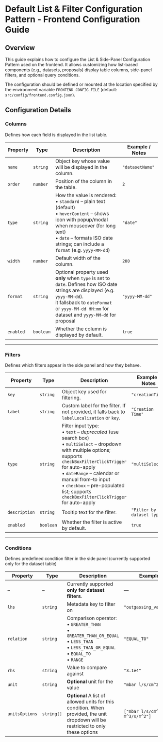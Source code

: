 # Default List & Filter Configuration Pattern - Frontend Configuration Guide

## Overview

This guide explains how to configure the List & Side-Panel Configuration Pattern used on the frontend.
It allows customizing how list-based components (e.g., datasets, proposals) display table columns, side-panel filters, and optional query conditions.

The configuration should be defined or mounted at the location specified by the environment variable `FRONTEND_CONFIG_FILE` (default: `src/config/frontend.config.json`).

## Configuration Details

### **Columns**

Defines how each field is displayed in the list table.

| **Property** | **Type**  | **Description**                                                                                                                                                                                                                       | **Example / Notes** |
| ------------ | --------- | ------------------------------------------------------------------------------------------------------------------------------------------------------------------------------------------------------------------------------------- | ------------------- |
| `name`       | `string`  | Object key whose value will be displayed in the column.                                                                                                                                                                               | `"datasetName"`     |
| `order`      | `number`  | Position of the column in the table.                                                                                                                                                                                                  | `2`                 |
| `type`       | `string`  | How the value is rendered:<br>• `standard` – plain text (default)<br>• `hoverContent` – shows icon with popup/modal when mouseover (for long text)<br>• `date` – formats ISO date strings; can include a `format` (e.g. `yyyy-MM-dd`) | `"date"`            |
| `width`      | `number`  | Default width of the column.                                                                                                                                                                                                          | `200`               |
| `format`     | `string`  | Optional property used **only** when `type` is set to `date`. Defines how ISO date strings are displayed (e.g. `yyyy-MM-dd`). <br> it fallsback to `dateFormat` or `yyyy-MM-dd HH:mm` for dataset and `yyyy-MM-dd` for proposal       | `"yyyy-MM-dd"`      |
| `enabled`    | `boolean` | Whether the column is displayed by default.                                                                                                                                                                                           | `true`              |

---

### **Filters**

Defines which filters appear in the side panel and how they behave.

| **Property**  | **Type**  | **Description**                                                                                                                                                                                                                                                                                                         | **Example / Notes**        |
| ------------- | --------- | ----------------------------------------------------------------------------------------------------------------------------------------------------------------------------------------------------------------------------------------------------------------------------------------------------------------------- | -------------------------- |
| `key`         | `string`  | Object key used for filtering.                                                                                                                                                                                                                                                                                          | `"creationTime"`           |
| `label`       | `string`  | Custom label for the filter. If not provided, it falls back to `labelLocalization` or `key`.                                                                                                                                                                                                                            | `"Creation Time"`          |
| `type`        | `string`  | Filter input type:<br>• `text` – _deprecated_ (use search box)<br>• `multiSelect` – dropdown with multiple options; supports `checkBoxFilterClickTrigger` for auto-apply<br>• `dateRange` – calendar or manual from–to input<br>• `checkbox` – pre-populated list; supports `checkBoxFilterClickTrigger` for auto-apply | `"multiSelect"`            |
| `description` | `string`  | Tooltip text for the filter.                                                                                                                                                                                                                                                                                            | `"Filter by dataset type"` |
| `enabled`     | `boolean` | Whether the filter is active by default.                                                                                                                                                                                                                                                                                | `true`                     |

---

### **Conditions**

Defines predefined condition filter in the side panel (currently supported only for the dataset table)

| **Property** | **Type** | **Description**                                   | **Example / Notes** |
| ------------ | -------- | ------------------------------------------------- | ------------------- |
| _–_          | _–_      | Currently supported **only for dataset filters**. | —                   |
| `lhs`        | `string` | Metadata key to filter on                         | `"outgassing_values_after_1h"` |
| `relation`   | `string` | Comparison operator:<br>• `GREATER_THAN`<br>• `GREATER_THAN_OR_EQUAL`<br>• `LESS_THAN`<br>• `LESS_THAN_OR_EQUAL`<br>• `EQUAL_TO`<br>• `RANGE` | `"EQUAL_TO"` |
| `rhs`        | `string` | Value to compare against                          | `"3.1e4"`           |
| `unit`       | `string` | **Optional** unit for the value                       | `"mbar l/s/cm^2"`   | 
| `unitsOptions`| `string[]`| **Optional** A list of allowed units for this condition. When provided, the unit dropdown will be restricted to only these options   | `["mbar l/s/cm^2", "Pa m^3/s/m^2"]`